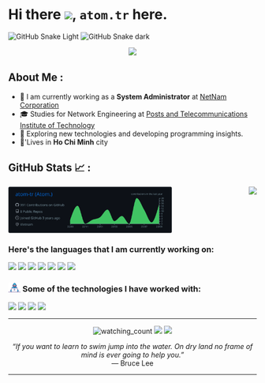 # Hi there <img src="https://media.giphy.com/media/hvRJCLFzcasrR4ia7z/giphy.gif" width="32px">, `atom.tr` here.
<!-- ### I'm just a man who thinking about kill ** everyday -->

![GitHub Snake Light](../output/github-contribution-grid-snake.svg#gh-light-mode-only)
![GitHub Snake dark](../output/github-contribution-grid-snake-dark.svg#gh-dark-mode-only)

<p align="center">
    <img src="https://user-images.githubusercontent.com/74038190/212747107-5b654ba5-31c6-4366-b42b-51b822e9bc52.gif" width="400">
</p>

## About Me :

- 🏢 I am currently working as a **System Administrator** at [NetNam Corporation](https://netnam.com/)
- 🎓 Studies for Network Engineering at [Posts and Telecommunications Institute of Technology](https://ptithcm.edu.vn/)
- 🤔 Exploring new technologies and developing programming insights.
- 🏡'Lives in **Ho Chi Minh** city
<!-- - ⚡ **Fun Facts** : 🍕 🏉 🏏 🎥 🚞 -->

## GitHub Stats 📈 :

<!--START_SECTION:waka-->
<!--END_SECTION:waka-->

<div style="display: flex; align-items: flex-start; justify-content: space-around">
    <a href="https://github.com/atom-tr/">
      <img align="top" src="https://raw.githubusercontent.com/atom-tr/atom-tr/master/profile-summary-card-output/github_dark/0-profile-details.svg" style="object-fit: contain;width: 68%">
    </a>
    <a href="https://github.com/atom-tr/">
      <img align="top" src="https://github-readme-stats.vercel.app/api/top-langs/?username=atom-tr&layout=compact&theme=dark&border_color=252D33&bg_color=0B0F15&count_private=1" style="object-fit: contain;width: 30%">
    </a>
</div>

### Here's the languages that I am currently working on:

![](https://img.shields.io/badge/Python-3776AB?style=for-the-badge&logo=python&logoColor=white)
![](https://img.shields.io/badge/Bash-4EAA25?style=for-the-badge&logo=gnubash&logoColor=white)
![](https://img.shields.io/badge/MySQL-4479A1?style=for-the-badge&logo=mysql&logoColor=white)
![](https://img.shields.io/badge/Markdown-000000?style=for-the-badge&logo=markdown&logoColor=white)
![](https://img.shields.io/badge/JavaScript-F7DF1E?style=for-the-badge&logo=javascript&logoColor=black)
![](https://img.shields.io/badge/HTML5-E34F26?style=for-the-badge&logo=html5&logoColor=white)
![](https://img.shields.io/badge/CSS3-1572B6?style=for-the-badge&logo=css3&logoColor=white)

### <img src="statics/Developer.gif" width="25px"> Some of the technologies I have worked with:

![](https://img.shields.io/badge/Git-F05032?style=for-the-badge&logo=git&logoColor=white)
![](https://img.shields.io/badge/Django-092E20?style=for-the-badge&logo=django&logoColor=white)
![](https://img.shields.io/badge/Docker-2496ED?style=for-the-badge&logo=docker&logoColor=white)
![](https://img.shields.io/badge/Bootstrap-7952B3?style=for-the-badge&logo=Bootstrap&logoColor=white)

------

<p align="center">
  <img src="https://komarev.com/ghpvc/?username=atom-tr&color=brightgreen" alt="watching_count" />
  <a href="https://github.com/atom-tr/"><img src="https://img.shields.io/github/followers/atom-tr?style=flat-square?color=%234CC61E&label=GitHub%20Followers%20"/></a>
  <a href="https://github.com/atom-tr/"><img src="https://img.shields.io/github/last-commit/atom-tr/atom-tr?style=flat-square?color=red&label=Last%20Updated%20"/></a>
</p>

<p align="center">
<i>“If you want to learn to swim jump into the water. On dry land no frame of mind is ever going to help you.”</i>
<br>― Bruce Lee
</p>

-----
